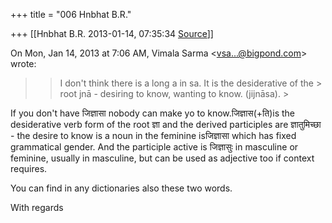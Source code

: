 +++
title = "006 Hnbhat B.R."

+++
[[Hnbhat B.R.	2013-01-14, 07:35:34 [Source](https://groups.google.com/g/samskrita/c/g-6m1pkCG48)]]



On Mon, Jan 14, 2013 at 7:06 AM, Vimala Sarma \<[vsa...@bigpond.com]()\> wrote:  

> 
> > I don't think there is a long a in sa. It is the desiderative of the > root jnā - desiring to know, wanting to know. (jijnāsa). >
>   
> > 

  

If you don't have जिज्ञासा nobody can make yo to know.जिज्ञास(+ति)is the desiderative verb form of the root ज्ञा and the derived participles are ज्ञातुमिच्छा - the desire to know is a noun in the feminine isजिज्ञासा which has fixed grammatical gender. And the participle active is जिज्ञासुः in masculine or feminine, usually in masculine, but can be used as adjective too if context requires.

  

You can find in any dictionaries also these two words.

  

With regards



